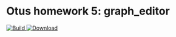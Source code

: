 ﻿# Otus homework 5: graph_editor
[ ![Build](https://travis-ci.org/PetrLjutik/graph_editor.svg?branch=master) ](https://travis-ci.org/PetrLjutik/graph_editor)
[ ![Download](https://api.bintray.com/packages/petrljutik/graph_editor/graph_editor/images/download.svg) ](https://bintray.com/petrljutik/graph_editor/graph_editor/#files)
